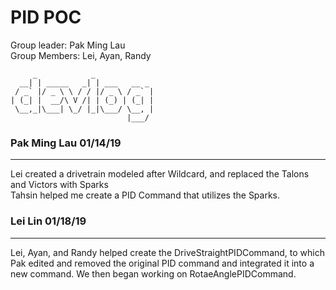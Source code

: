  # PID POC
 Group leader: Pak Ming Lau  
 Group Members: Lei, Ayan, Randy  

```   
     _            _  
  __| | _____   _| | ___   __ _  
 / _` |/ _ \ \ / / |/ _ \ / _` |  
| (_| |  __/\ V /| | (_) | (_| |  
 \__,_|\___| \_/ |_|\___/ \__, |  
                          |___/  
```

### Pak Ming Lau 01/14/19
--------------------------------
Lei created a drivetrain modeled after Wildcard, and replaced the Talons and Victors with Sparks  
Tahsin helped me create a PID Command that utilizes the Sparks.

### Lei Lin 01/18/19
--------------------------------
Lei, Ayan, and Randy helped create the DriveStraightPIDCommand, to which Pak edited and removed the original PID command and integrated it into a new command. We then began working on RotaeAnglePIDCommand.